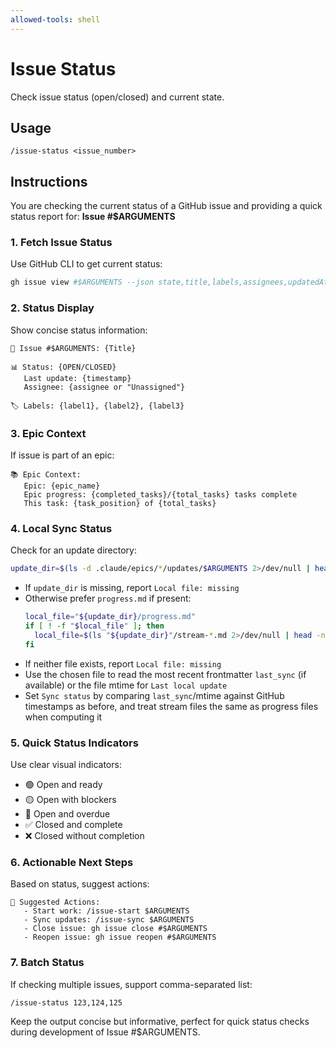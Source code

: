```yaml
---
allowed-tools: shell
---
```


# Issue Status

Check issue status (open/closed) and current state.

## Usage
```
/issue-status <issue_number>
```

## Instructions

You are checking the current status of a GitHub issue and providing a quick status report for: **Issue #$ARGUMENTS**

### 1. Fetch Issue Status
Use GitHub CLI to get current status:
```bash
gh issue view #$ARGUMENTS --json state,title,labels,assignees,updatedAt
```

### 2. Status Display
Show concise status information:
```
🎫 Issue #$ARGUMENTS: {Title}

📊 Status: {OPEN/CLOSED}
   Last update: {timestamp}
   Assignee: {assignee or "Unassigned"}

🏷️ Labels: {label1}, {label2}, {label3}
```

### 3. Epic Context
If issue is part of an epic:
```
📚 Epic Context:
   Epic: {epic_name}
   Epic progress: {completed_tasks}/{total_tasks} tasks complete
   This task: {task_position} of {total_tasks}
```

### 4. Local Sync Status

Check for an update directory:
```bash
update_dir=$(ls -d .claude/epics/*/updates/$ARGUMENTS 2>/dev/null | head -n1)
```
- If `update_dir` is missing, report `Local file: missing`
- Otherwise prefer `progress.md` if present:
  ```bash
  local_file="${update_dir}/progress.md"
  if [ ! -f "$local_file" ]; then
    local_file=$(ls "${update_dir}"/stream-*.md 2>/dev/null | head -n1)
  fi
  ```
- If neither file exists, report `Local file: missing`
- Use the chosen file to read the most recent frontmatter `last_sync` (if available) or the file mtime for `Last local update`
- Set `Sync status` by comparing `last_sync`/mtime against GitHub timestamps as before, and treat stream files the same as progress files when computing it

### 5. Quick Status Indicators
Use clear visual indicators:
- 🟢 Open and ready
- 🟡 Open with blockers
- 🔴 Open and overdue
- ✅ Closed and complete
- ❌ Closed without completion

### 6. Actionable Next Steps
Based on status, suggest actions:
```
🚀 Suggested Actions:
   - Start work: /issue-start $ARGUMENTS
   - Sync updates: /issue-sync $ARGUMENTS
   - Close issue: gh issue close #$ARGUMENTS
   - Reopen issue: gh issue reopen #$ARGUMENTS
```

### 7. Batch Status
If checking multiple issues, support comma-separated list:
```
/issue-status 123,124,125
```

Keep the output concise but informative, perfect for quick status checks during development of Issue #$ARGUMENTS.
